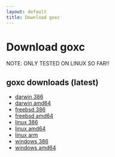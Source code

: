 ```yaml
---
layout: default
title: Download goxc
---
```


Download goxc
=============

NOTE: ONLY TESTED ON LINUX SO FAR!!

goxc downloads (latest)
------------

 * [darwin 386](latest/darwin_386/goxc)
 * [darwin amd64](latest/darwin_amd64/goxc)
 * [freebsd 386](latest/freebsd_386/goxc)
 * [freebsd amd64](latest/freebsd_amd64/goxc)
 * [linux 386](latest/linux_386/goxc)
 * [linux amd64](latest/linux_amd64/goxc)
 * [linux arm](latest/linux_arm/goxc)
 * [windows 386](latest/windows_386/goxc.exe)
 * [windows amd64](latest/windows_amd64/goxc.exe)
